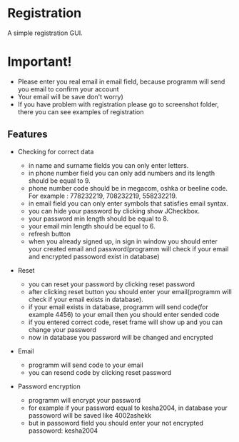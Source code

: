 # Registration

A simple registration GUI.

# Important!
 * Please enter you real email in email field, because programm will send you email to confirm your account
 * Your email will be save don't worry)
 * If you have problem with registration please go to screenshot folder, there you can see examples of registration

## Features
  * Checking for correct data
    * in name and surname fields you can only enter letters.
    * in phone number field you can only add numbers and its length should be equal to 9.
    * phone number code should be in megacom, oshka or beeline code. For example : 778232219, 708232219, 558232219.
    * in email field you can only enter symbols that satisfies email syntax.
    * you can hide your password by clicking show JCheckbox.
    * your password min length should be equal to 8.
    * your email min length should be equal to 6.
    * refresh button
    * when you already signed up, in sign in window you should enter your created email and password(programm will check if your email and encrypted passoword exist in database)
    
  * Reset
    * you can reset your password by clicking reset password
    * after clicking reset button you should enter your email(programm will check if your email exists in database).
    * if your email exists in database, programm will send code(for example 4456) to your email then you should enter sended code
    * if you entered correct code, reset frame will show up and you can change your password
    * now in database you password will be changed and encrypted
    
  * Email
    * programm will send code to your email
    * you can resend code by clicking reset password
    
  * Password encryption
    * programm will encrypt your password
    * for example if your password equal to kesha2004, in database your passoword will be saved like 4002ashekk
    * but in passoword field you should enter your not encrypted passoword: kesha2004
